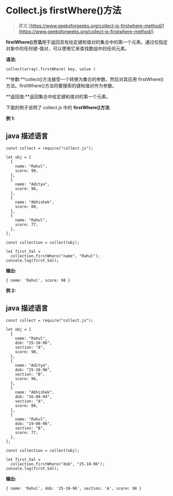 # Collect.js firstWhere()方法

> 原文:[https://www.geeksforgeeks.org/collect-js-firstwhere-method/](https://www.geeksforgeeks.org/collect-js-firstwhere-method/)

**firstWhere()方法**用于返回具有给定键和值对的集合中的第一个元素。通过仅指定对象中的任何键-值对，可以使用它来查找数组中的任何元素。

**语法:**

```
collect(array).firstWhere( key, value )

```

**参数:**collect()方法接受一个转换为集合的参数，然后对其应用 firstWhere()方法。firstWhere()方法将要搜索的键和值对作为参数。

**返回值:**返回集合中给定键和值对的第一个元素。

下面的例子说明了 collect.js 中的 **firstWhere()方法**:

**例 1:**

## java 描述语言

```
const collect = require("collect.js");

let obj = [
  {
    name: "Rahul",
    score: 98,
  },
  {
    name: "Aditya",
    score: 96,
  },
  {
    name: "Abhishek",
    score: 80,
  },
  {
    name: "Rahul",
    score: 77,
  },
];

const collection = collect(obj);

let first_Val = 
  collection.firstWhere("name", "Rahul");
console.log(first_Val);
```

**输出:**

```
{ name: 'Rahul', score: 98 }

```

**例 2:**

## java 描述语言

```
const collect = require("collect.js");

let obj = [
  {
    name: "Rahul",
    dob: "25-10-96",
    section: "A",
    score: 98,
  },
  {
    name: "Aditya",
    dob: "25-10-96",
    section: "B",
    score: 96,
  },
  {
    name: "Abhishek",
    dob: "16-08-94",
    section: "A",
    score: 80,
  },
  {
    name: "Rahul",
    dob: "19-08-96",
    section: "B",
    score: 77,
  },
];

const collection = collect(obj);

let first_Val = 
  collection.firstWhere("dob", "25-10-96");
console.log(first_Val);
```

**输出:**

```
{ name: 'Rahul', dob: '25-10-96', section: 'A', score: 98 }

```